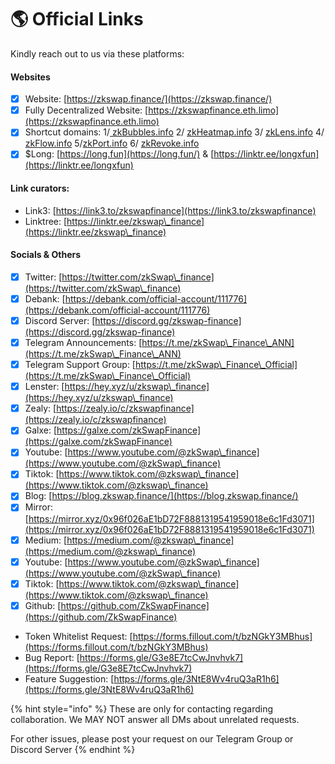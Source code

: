 # 🌎 Official Links

Kindly reach out to us via these platforms:

#### **Websites**

* [x] Website: [https://zkswap.finance/](https://zkswap.finance/)
* [x] Fully Decentralized Website: [https://zkswapfinance.eth.limo](https://zkswapfinance.eth.limo)
* [x] Shortcut domains: 1/[ zkBubbles.info](https://zkbubbles.info)  2/ [zkHeatmap.info](https://zkheatmap.info) 3/ [zkLens.info](https://zklens.info) 4/ [zkFlow.info](https://zkflow.info) 5/[zkPort.info](https://zkswap.finance/zkport/) 6/ [zkRevoke.info](https://zkrevoke.info)
* [x] $Long: [https://long.fun](https://long.fun/) & [https://linktr.ee/longxfun](https://linktr.ee/longxfun)

#### Link curators:

* Link3: [https://link3.to/zkswapfinance](https://link3.to/zkswapfinance)
* Linktree: [https://linktr.ee/zkswap\_finance](https://linktr.ee/zkswap\_finance)

#### Socials & Others

* [x] Twitter: [https://twitter.com/zkSwap\_finance](https://twitter.com/zkSwap\_finance)
* [x] Debank: [https://debank.com/official-account/111776](https://debank.com/official-account/111776)
* [x] Discord Server: [https://discord.gg/zkswap-finance](https://discord.gg/zkswap-finance)
* [x] Telegram Announcements: [https://t.me/zkSwap\_Finance\_ANN](https://t.me/zkSwap\_Finance\_ANN)
* [x] Telegram Support Group: [https://t.me/zkSwap\_Finance\_Official](https://t.me/zkSwap\_Finance\_Official)
* [x] Lenster: [https://hey.xyz/u/zkswap\_finance](https://hey.xyz/u/zkswap\_finance)
* [x] Zealy: [https://zealy.io/c/zkswapfinance](https://zealy.io/c/zkswapfinance)
* [x] Galxe: [https://galxe.com/zkSwapFinance](https://galxe.com/zkSwapFinance)
* [x] Youtube: [https://www.youtube.com/@zkSwap\_finance](https://www.youtube.com/@zkSwap\_finance)
* [x] Tiktok: [https://www.tiktok.com/@zkswap\_finance](https://www.tiktok.com/@zkswap\_finance)
* [x] Blog: [https://blog.zkswap.finance/](https://blog.zkswap.finance/)
* [x] Mirror: [https://mirror.xyz/0x96f026aE1bD72F8881319541959018e6c1Fd3071](https://mirror.xyz/0x96f026aE1bD72F8881319541959018e6c1Fd3071)
* [x] Medium: [https://medium.com/@zkswap\_finance](https://medium.com/@zkswap\_finance)
* [x] Youtube: [https://www.youtube.com/@zkSwap\_finance](https://www.youtube.com/@zkSwap\_finance)
* [x] Tiktok: [https://www.tiktok.com/@zkswap\_finance](https://www.tiktok.com/@zkswap\_finance)
* [x] Github: [https://github.com/ZkSwapFinance](https://github.com/ZkSwapFinance)

<!---->

* Token Whitelist Request: [https://forms.fillout.com/t/bzNGkY3MBhus](https://forms.fillout.com/t/bzNGkY3MBhus)
* Bug Report: [https://forms.gle/G3e8E7tcCwJnvhvk7](https://forms.gle/G3e8E7tcCwJnvhvk7)
* Feature Suggestion: [https://forms.gle/3NtE8Wv4ruQ3aR1h6](https://forms.gle/3NtE8Wv4ruQ3aR1h6)

{% hint style="info" %}
These are only for contacting regarding collaboration. We MAY NOT answer all DMs about unrelated requests.

For other issues, please post your request on our Telegram Group or Discord Server
{% endhint %}
